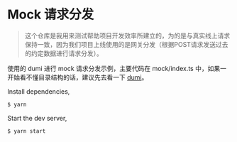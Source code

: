 # Mock 请求分发

> 这个仓库是我用来测试帮助项目开发效率所建立的，为的是与真实线上请求保持一致，因为我们项目上线使用的是网关分发（根据POST请求发送过去的约定数据进行请求分发）。

使用的 dumi 进行 mock 请求分发示例，主要代码在 mock/index.ts 中，如果一开始看不懂目录结构的话，建议先去看一下 [dumi](https://d.umijs.org/zh-CN)。

Install dependencies,

```bash
$ yarn
```

Start the dev server,

```bash
$ yarn start
```

